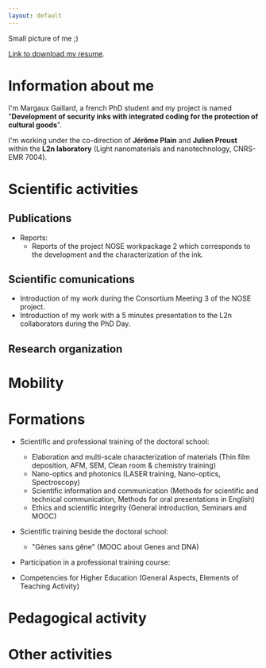 ```yaml
---
layout: default
---
```




Small picture of me ;)


[Link to download my resume](./another-page.html).

# Information about me

I'm Margaux Gaillard, a french PhD student and my project is named "**Development of security inks with integrated coding for the protection of cultural goods**".

I'm working under the co-direction of **Jérôme Plain** and **Julien Proust** within the **L2n laboratory** (Light nanomaterials and nanotechnology, CNRS-EMR 7004).

# Scientific activities
## Publications

- Reports:
  - Reports of the project NOSE workpackage 2 which corresponds to the development and the characterization of the ink.

## Scientific comunications

- Introduction of my work during the Consortium Meeting 3 of the NOSE project.
- Introduction of my work with a 5 minutes presentation to the L2n collaborators during the PhD Day.

## Research organization

# Mobility

# Formations

- Scientific and professional training of the doctoral school:
  - Elaboration and multi-scale characterization of materials (Thin film deposition, AFM, SEM, Clean room & chemistry training)
  - Nano-optics and photonics (LASER training, Nano-optics, Spectroscopy)
  - Scientific information and communication (Methods for scientific and technical communication, Methods for oral presentations in English)
  - Ethics and scientific integrity (General introduction, Seminars and MOOC)

- Scientific training beside the doctoral school:
  - "Gènes sans gêne" (MOOC about Genes and DNA)

-  Participation in a professional training course:
  - Competencies for Higher Education (General Aspects, Elements of Teaching Activity)

# Pedagogical activity

# Other activities
